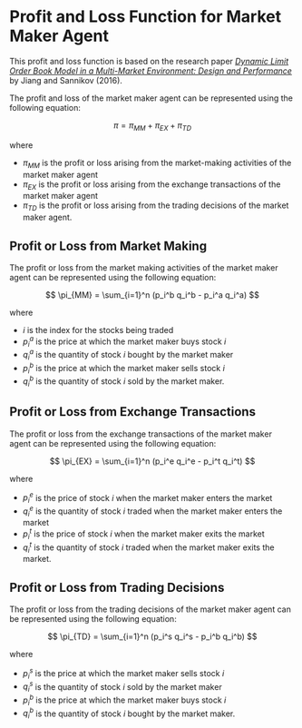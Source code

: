 

# **Profit and Loss Function for Market Maker Agent**

This profit and loss function is based on the research paper [_Dynamic Limit Order Book Model in a Multi-Market Environment: Design and Performance_](https://link.springer.com/article/10.1007/s10479-016-2099-3) by Jiang and Sannikov (2016).

The profit and loss of the market maker agent can be represented using the following equation:

$$ \pi = \pi_{MM} + \pi_{EX} + \pi_{TD} $$

where 

* $\pi_{MM}$ is the profit or loss arising from the market-making activities of the market maker agent
* $\pi_{EX}$ is the profit or loss arising from the exchange transactions of the market maker agent
* $\pi_{TD}$ is the profit or loss arising from the trading decisions of the market maker agent.

## **Profit or Loss from Market Making**

The profit or loss from the market making activities of the market maker agent can be represented using the following equation:

$$ \pi_{MM} = \sum_{i=1}^n (p_i^b q_i^b - p_i^a q_i^a) $$

where 

* $i$ is the index for the stocks being traded
* $p_i^a$ is the price at which the market maker buys stock $i$
* $q_i^a$ is the quantity of stock $i$ bought by the market maker
* $p_i^b$ is the price at which the market maker sells stock $i$
* $q_i^b$ is the quantity of stock $i$ sold by the market maker.

## **Profit or Loss from Exchange Transactions**

The profit or loss from the exchange transactions of the market maker agent can be represented using the following equation:

$$ \pi_{EX} = \sum_{i=1}^n (p_i^e q_i^e - p_i^t q_i^t) $$

where 

* $p_i^e$ is the price of stock $i$ when the market maker enters the market
* $q_i^e$ is the quantity of stock $i$ traded when the market maker enters the market
* $p_i^t$ is the price of stock $i$ when the market maker exits the market
* $q_i^t$ is the quantity of stock $i$ traded when the market maker exits the market.

## **Profit or Loss from Trading Decisions**

The profit or loss from the trading decisions of the market maker agent can be represented using the following equation:

$$ \pi_{TD} = \sum_{i=1}^n (p_i^s q_i^s - p_i^b q_i^b) $$

where

* $p_i^s$ is the price at which the market maker sells stock $i$
* $q_i^s$ is the quantity of stock $i$ sold by the market maker
* $p_i^b$ is the price at which the market maker buys stock $i$
* $q_i^b$ is the quantity of stock $i$ bought by the market maker.